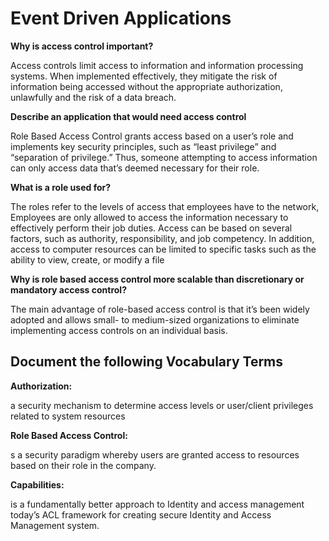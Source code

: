 # Event Driven Applications

**Why is access control important?**

Access controls limit access to information and information processing systems. When implemented effectively, they mitigate the risk of information being accessed without the appropriate authorization, unlawfully and the risk of a data breach.

**Describe an application that would need access control**

Role Based Access Control grants access based on a user’s role and implements key security principles, such as “least privilege” and “separation of privilege.” Thus, someone attempting to access information can only access data that’s deemed necessary for their role.

**What is a role used for?**

The roles refer to the levels of access that employees have to the network, Employees are only allowed to access the information necessary to effectively perform their job duties. Access can be based on several factors, such as authority, responsibility, and job competency. In addition, access to computer resources can be limited to specific tasks such as the ability to view, create, or modify a file

**Why is role based access control more scalable than discretionary or mandatory access control?**

The main advantage of role-based access control is that it’s been widely adopted and allows small- to medium-sized organizations to eliminate implementing access controls on an individual basis.

## Document the following Vocabulary Terms

**Authorization:**

 a security mechanism to determine access levels or user/client privileges related to system resources

**Role Based Access Control:** 

s a security paradigm whereby users are granted access to resources based on their role in the company.

**Capabilities:**

 is a fundamentally better approach to Identity and access management today’s ACL framework for creating secure Identity and Access Management system.